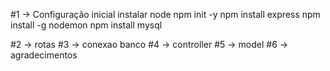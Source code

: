 #1 -> Configuração inicial
instalar node
npm init -y
npm install express
npm install -g nodemon
npm install mysql

#2 -> rotas
#3 -> conexao banco
#4 -> controller
#5 -> model
#6 -> agradecimentos